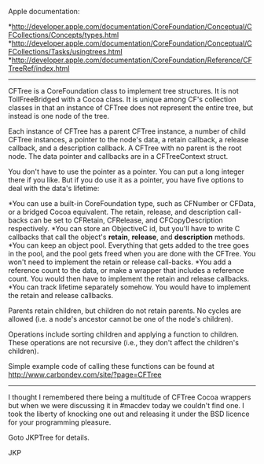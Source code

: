 Apple documentation:

*http://developer.apple.com/documentation/CoreFoundation/Conceptual/CFCollections/Concepts/types.html
*http://developer.apple.com/documentation/CoreFoundation/Conceptual/CFCollections/Tasks/usingtrees.html
*http://developer.apple.com/documentation/CoreFoundation/Reference/CFTreeRef/index.html


----

CFTree is a CoreFoundation class to implement tree structures. It is not TollFreeBridged with a Cocoa class. It is unique among CF's collection classes in that an instance of CFTree does not represent the entire tree, but instead is one node of the tree.

Each instance of CFTree has a parent CFTree instance, a number of child CFTree instances, a pointer to the node's data, a retain callback, a release callback, and a description callback. A CFTree with no parent is the root node. The data pointer and callbacks are in a CFTreeContext struct.

You don't have to use the pointer as a pointer. You can put a long integer there if you like. But if you do use it as a pointer, you have five options to deal with the data's lifetime:

*You can use a built-in CoreFoundation type, such as CFNumber or CFData, or a bridged Cocoa equivalent. The retain, release, and description call-backs can be set to CFRetain, CFRelease, and CFCopyDescription respectively.
*You can store an ObjectiveC id, but you'll have to write C callbacks that call the object's **retain**, **release**, and **description** methods.
*You can keep an object pool. Everything that gets added to the tree goes in the pool, and the pool gets freed when you are done with the CFTree. You won't need to implement the retain or release call-backs.
*You add a reference count to the data, or make a wrapper that includes a reference count. You would then have to implement the retain and release callbacks.
*You can track lifetime separately somehow. You would have to implement the retain and release callbacks.


Parents retain children, but children do not retain parents. No cycles are allowed (i.e. a node's ancestor cannot be one of the node's children).

Operations include sorting children and applying a function to children. These operations are not recursive (i.e., they don't affect the children's children).

Simple example code of calling these functions can be found at
http://www.carbondev.com/site/?page=CFTree

----

I thought I remembered there being a multitude of CFTree Cocoa wrappers but when we were discussing it in #macdev today we couldn't find one.  I took the liberty of knocking one out and releasing it under the BSD licence for your programming pleasure.

Goto JKPTree for details.

JKP
